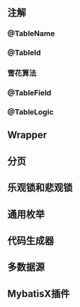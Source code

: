 ## 注解

### @TableName





### @TableId





### 雪花算法





### @TableField



### @TableLogic



## Wrapper





## 分页



## 乐观锁和悲观锁



## 通用枚举





## 代码生成器





## 多数据源





## MybatisX插件

